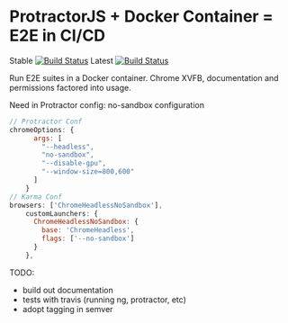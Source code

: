 # ProtractorJS + Docker Container = E2E in CI/CD
Stable [![Build Status](https://travis-ci.org/alejandroq/docker-protractor.svg?branch=master)](https://travis-ci.org/alejandroq/docker-protractor)
Latest [![Build Status](https://travis-ci.org/alejandroq/docker-protractor.svg?branch=dev)](https://travis-ci.org/alejandroq/docker-protractor)

Run E2E suites in a Docker container. Chrome XVFB, documentation and permissions factored into usage. 

Need in Protractor config:
no-sandbox configuration

```js
// Protractor Conf
chromeOptions: {
      args: [
        "--headless",
        "no-sandbox",
        "--disable-gpu",
        "--window-size=800,600"
      ]
    }
// Karma Conf
browsers: ['ChromeHeadlessNoSandbox'],
    customLaunchers: {
      ChromeHeadlessNoSandbox: {
        base: 'ChromeHeadless',
        flags: ['--no-sandbox']
      }
    },
```


TODO:

- build out documentation
- tests with travis (running ng, protractor, etc)
- adopt tagging in semver

